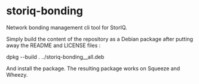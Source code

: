 storiq-bonding
==============

Network bonding management cli tool for StorIQ.

Simply build the content of the repository as a Debian package after putting away the README and LICENSE files :

dpkg --build .  ../storiq-bonding_<version>_all.deb

And install the package. The resulting package works on Squeeze and Wheezy.
